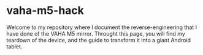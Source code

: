 # vaha-m5-hack

Welcome to my repository where I document the reverse-engineering that I have done of the VAHA M5 mirror. Throught this page, you will find my teardown of the device, and the guide to transform it into a giant Android tablet.
